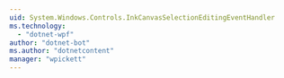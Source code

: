 ```yaml
---
uid: System.Windows.Controls.InkCanvasSelectionEditingEventHandler
ms.technology: 
  - "dotnet-wpf"
author: "dotnet-bot"
ms.author: "dotnetcontent"
manager: "wpickett"
---
```

